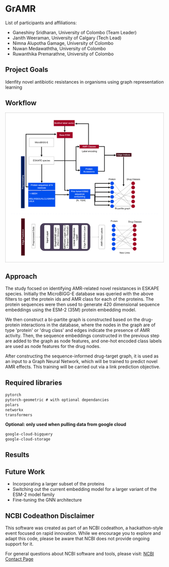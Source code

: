 # GrAMR 

List of participants and affiliations:
- Ganeshiny Sridharan, University of Colombo  (Team Leader)
- Janith Weeraman, University of Calgary (Tech Lead)
- Nimna Alupotha Gamage, University of Colombo
- Nuwan Medawaththa, University of Colombo
- Ruwanthika Premarathne, University of Colombo

## Project Goals

Idenfity novel antibiotic resistances in organisms using graph representation learning

## Workflow

![Graphical abstract](misc/Workflow_updated.drawio.png)

## Approach

The study focsed on identifying AMR-related novel resistances in ESKAPE species. Initially the MicroBIGG-E database was queried with the above filters to get the protein ids and AMR class for each of the proteins. The protein sequences were then used to generate 420 dimensional sequence embeddings using the ESM-2 (35M) protein embedding model. 

We then construct a bi-partite graph is constructed based on the drug-protein interactions in the database, where the nodes in the graph are of type 'protein' or 'drug class' and edges indicate the presence of AMR activity. Then, the sequence embeddings constructed in the previous step are added to the graph as node features, and one-hot encoded class labels are used as node features for the drug nodes. 

After constructing the sequence-informed drug-target graph, it is used as an input to a Graph Neural Network, which will be trained to predict novel AMR effects. This training will be carried out via a link prediction objective. 

## Required libraries
```
pytorch
pytorch-geometric # with optional dependancies 
polars
networkx
transformers
```

**Optional: only used when pulling data from google cloud**
```
google-cloud-bigquery
google-cloud-storage
```

## Results


## Future Work

- Incorporating a larger subset of the proteins 
- Switching out the current embedding model for a larger variant of the ESM-2 model family
- Fine-tuning the GNN architecture

## NCBI Codeathon Disclaimer
This software was created as part of an NCBI codeathon, a hackathon-style event focused on rapid innovation. While we encourage you to explore and adapt this code, please be aware that NCBI does not provide ongoing support for it.

For general questions about NCBI software and tools, please visit: [NCBI Contact Page](https://www.ncbi.nlm.nih.gov/home/about/contact/)

